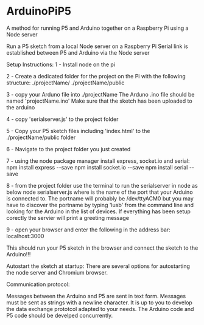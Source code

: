 # ArduinoPiP5
A method for running P5 and Arduino together on a Raspberry Pi using a Node server

Run a P5 sketch from a local Node server on a Raspberry Pi
Serial link is established between P5 and Arduino via the Node server

Setup Instructions:
1 - Install node on the pi

2 - Create a dedicated folder for the project on the Pi with the following structure:
./projectName/
./projectName/public

3 - copy your Arduno file into ./projectName 
The Arduno .ino file should be named 'projectName.ino'
Make sure that the sketch has been uploaded to the arduino

4 - copy 'serialserver.js' to the project folder

5 - Copy your P5 sketch files including 'index.html' to the ./projectName/public folder

6 - Navigate to the project folder you just created

7 - using the node package manager install express, socket.io and serial:
npm install express --save
npm install socket.io --save
npm install serial --save

8 - from the project folder use the terminal to run the serialserver in node as below
node serialserver.js <portname>
where <portname> is the name of the port that your Arduino is connected to.
The portname will probably be /dev/ttyACM0 but you may have to discover the portname by typing 'lusb' from the command line and looking for the Arduino in the list of devices.
If everything has been setup corectly the servier will print a greeting message

9 - open your browser and enter the following in the address bar:
localhost:3000

This should run your P5 sketch in the browser and connect the sketch to the Arduino!!!

Autostart the sketch at startup:
There are several options for autostarting the node server and Chromium browser.

Communication protocol:

Messages between the Arduino and P5 are sent in text form. 
Messages must be sent as strings with a newline character. It is up to you to develop the data exchange prototcol adapted to your needs.
The Arduino code and P5 code should be develped concurrently.








